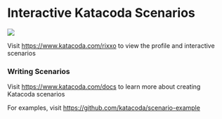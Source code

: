 # Interactive Katacoda Scenarios

[![](http://shields.katacoda.com/katacoda/rixxo/count.svg)](https://www.katacoda.com/rixxo "Get your profile on Katacoda.com")

Visit https://www.katacoda.com/rixxo to view the profile and interactive scenarios

### Writing Scenarios
Visit https://www.katacoda.com/docs to learn more about creating Katacoda scenarios

For examples, visit https://github.com/katacoda/scenario-example
